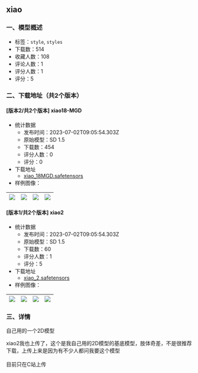 ## xiao
### 一、模型概述

- 标签：`style`, `styles`
- 下载数：514
- 收藏人数：108
- 评论人数：1
- 评分人数：1
- 评分：5

### 二、下载地址（共2个版本）

#### [版本2/共2个版本] xiao18-MGD

- 统计数据
  - 发布时间：2023-07-02T09:05:54.303Z
  - 原始模型：SD 1.5
  - 下载数：454
  - 评分人数：0
  - 评分：0
- 下载地址
  - [xiao_18MGD.safetensors](https://civitai.com/api/download/models/105842)
- 样例图像：

| <img src="https://image.civitai.com/xG1nkqKTMzGDvpLrqFT7WA/cdf780d7-c542-4176-96ba-f48041fbbe09/width=450/1321324.jpeg" /> | <img src="https://image.civitai.com/xG1nkqKTMzGDvpLrqFT7WA/7f30e67d-ce95-4a2d-b93e-4814a65e0ca0/width=450/1321520.jpeg" /> | <img src="https://image.civitai.com/xG1nkqKTMzGDvpLrqFT7WA/9a7eb939-3160-4ec9-ac60-a54a739236f1/width=450/1321260.jpeg" /> | <img src="https://image.civitai.com/xG1nkqKTMzGDvpLrqFT7WA/c9b8f84c-6972-4947-8edc-388a663908dd/width=450/1321502.jpeg" /> |
| ---- | ---- | ---- | ---- |

#### [版本1/共2个版本] xiao2

- 统计数据
  - 发布时间：2023-07-02T09:05:54.303Z
  - 原始模型：SD 1.5
  - 下载数：60
  - 评分人数：1
  - 评分：5
- 下载地址
  - [xiao_2.safetensors](https://civitai.com/api/download/models/108535)
- 样例图像：

| <img src="https://image.civitai.com/xG1nkqKTMzGDvpLrqFT7WA/c9c7a4dd-761f-4bdf-a90a-f49f1fc4f54f/width=450/1370212.jpeg" /> | <img src="https://image.civitai.com/xG1nkqKTMzGDvpLrqFT7WA/ab256b27-e546-4f62-90e5-7dc85032be1e/width=450/1370219.jpeg" /> | <img src="https://image.civitai.com/xG1nkqKTMzGDvpLrqFT7WA/f741750f-0c00-478a-bf93-4028eb29182c/width=450/1370221.jpeg" /> | <img src="https://image.civitai.com/xG1nkqKTMzGDvpLrqFT7WA/16991088-8883-4468-9722-7d9eff77fb5a/width=450/1370223.jpeg" /> |
| ---- | ---- | ---- | ---- |


### 三、详情
<p>自己用的一个2D模型</p><p></p><p>xiao2我也上传了，这个是我自己用的2D模型的基底模型，肢体奇差，不是很推荐下载，上传上来是因为有不少人都问我要这个模型<br /><br />目前只在C站上传</p>